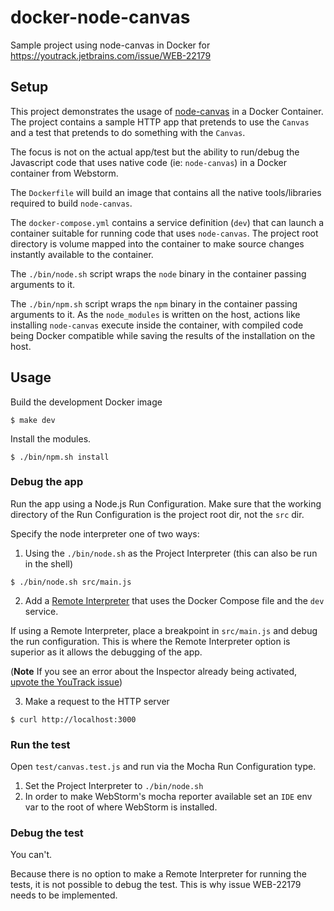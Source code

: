 # docker-node-canvas

Sample project using node-canvas in Docker for https://youtrack.jetbrains.com/issue/WEB-22179

## Setup

This project demonstrates the usage of [node-canvas](https://www.npmjs.com/package/node-canvas)
in a Docker Container. The project contains a sample HTTP app that pretends to use the `Canvas`
and a test that pretends to do something with the `Canvas`.

The focus is not on the actual app/test but the ability to run/debug the Javascript code that 
uses native code (ie: `node-canvas`) in a Docker container from Webstorm.

The `Dockerfile` will build an image that contains all the native tools/libraries required
to build `node-canvas`.

The `docker-compose.yml` contains a service definition (`dev`) that can launch a container
suitable for running code that uses `node-canvas`. The project root directory is volume mapped
into the container to make source changes instantly available to the container.

The `./bin/node.sh` script wraps the `node` binary in the container passing arguments to it.

The `./bin/npm.sh` script wraps the `npm` binary in the container passing arguments to it. As
the `node_modules` is written on the host, actions like installing `node-canvas` execute inside
the container, with compiled code being Docker compatible while saving the results of the
installation on the host.

## Usage

Build the development Docker image

```shell
$ make dev
```

Install the modules.

```shell
$ ./bin/npm.sh install
```

### Debug the app
Run the app using a Node.js Run Configuration. Make sure that the working directory of the Run 
Configuration is the project root dir, not the `src` dir.

Specify the node interpreter one of two ways:

1. Using the `./bin/node.sh` as the Project Interpreter (this can also be run in the shell)

```shell
$ ./bin/node.sh src/main.js
```

2. Add a [Remote Interpreter](https://www.jetbrains.com/help/webstorm/node-with-docker.html#ws_node_configure_remote_node_interpreter_docker_compose)
that uses the Docker Compose file and the `dev` service.
   
If using a Remote Interpreter, place a breakpoint in `src/main.js` and debug the run configuration. 
This is where the Remote Interpreter option is superior as it allows the debugging of the app.

(**Note** If you see an error about the Inspector already being activated, [upvote the YouTrack issue](https://youtrack.jetbrains.com/issue/WEB-49957))

3. Make a request to the HTTP server

```shell
$ curl http://localhost:3000
```

### Run the test

Open `test/canvas.test.js` and run via the Mocha Run Configuration type.

1. Set the Project Interpreter to `./bin/node.sh`
2. In order to make WebStorm's mocha reporter available set an `IDE` env var to the root of where
   WebStorm is installed.

### Debug the test

You can't.

Because there is no option to make a Remote Interpreter for running the tests, it is not possible
to debug the test. This is why issue WEB-22179 needs to be implemented.
